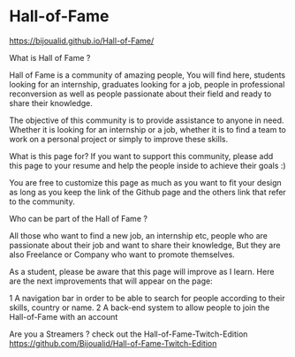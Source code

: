 # Hall-of-Fame

https://bijoualid.github.io/Hall-of-Fame/

What is Hall of Fame ?

Hall of Fame is a community of amazing people, You will find here, students looking for an internship, graduates looking for a job,
people in professional reconversion as well as people passionate about their field and ready to share their knowledge.

The objective of this community is to provide assistance to anyone in need. Whether it is looking for an internship or a job, 
whether it is to find a team to work on a personal project or simply to improve these skills.

What is this page for?
If you want to support this community, please add this page to your resume and help the people inside to achieve their goals :)

You are free to customize this page as much as you want to fit your design as long as you keep the link of the Github page 
and the others link that refer to the community.


Who can be part of the Hall of Fame ?

All those who want to find a new job, an internship etc,
people who are passionate about their job and want to share their knowledge,
But they are also Freelance or Company who want to promote themselves.

As a student, please be aware that this page will improve as I learn.
Here are the next improvements that will appear on the page:

1 A navigation bar in order to be able to search for people according to their skills, country or name.
2 A back-end system to allow people to join the Hall-of-Fame with an account


Are you a Streamers ? check out the Hall-of-Fame-Twitch-Edition
https://github.com/Bijoualid/Hall-of-Fame-Twitch-Edition
